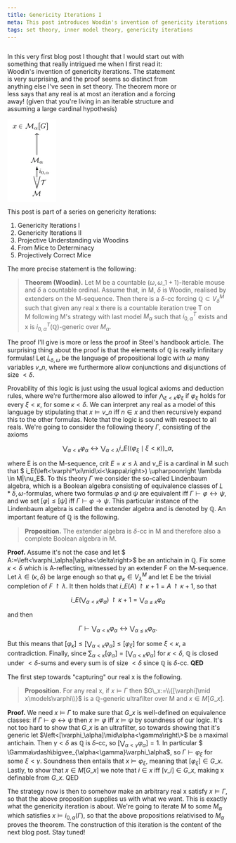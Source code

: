```yaml
---
title: Genericity Iterations I
meta: This post introduces Woodin's invention of genericity iterations, which more or less states that any real number is at most an iteration and a forcing away! (given that you're living in an iterable structure and assuming a large cardinal hypothesis) In this post we start the proof of the theorem, which includes the introduction of the extender algebra.
tags: set theory, inner model theory, genericity iterations
---
```


<div style="display: flex; flex-wrap: wrap; justify-content: space-between; align-items: center;">
  <p style="width: 80%;">
    In this very first blog post I thought that I would start out with something that
    really intrigued me when I first read it: Woodin's invention of genericity iterations.
    The statement is very surprising, and the proof seems so distinct from anything else
    I've seen in set theory. The theorem more or less says that any real is at most an
    iteration and a forcing away! (given that you're living in an iterable structure and
    assuming a large cardinal hypothesis)
  </p>
  <img src="/src/assets/img/genericity-iteration.webp" style="width: unset;" />
</div>

This post is part of a series on genericity iterations:

1. Genericity Iterations I
2. <router-link to="/posts/2016-10-19-genericity-iterations-ii">Genericity Iterations II</router-link>
3. <router-link to="/posts/2017-12-18-projective-understanding-via-woodins">Projective Understanding via Woodins</router-link>
4. <router-link to="/posts/2017-12-29-from-mice-to-determinacy">From Mice to Determinacy</router-link>
5. <router-link to="/posts/2018-01-20-projectively-correct-mice">Projectively Correct Mice</router-link>

The more precise statement is the following:

> **Theorem (Woodin).** Let M be a countable $(\omega,\omega\_1+1)$-iterable mouse and
> $\delta$ a countable ordinal. Assume that, in M, $\delta$ is Woodin, realised by
> extenders on the M-sequence. Then there is a $\delta$-cc forcing $\mathbb Q\subset
> V_\delta^M$ such that given any real x there is a countable iteration tree T on
> M following M's strategy with last model $M_\alpha$ such that $i_{0,\alpha}^T$ exists
> and x is $i_{0,\alpha}^{ T}(\mathbb Q)$-generic over $M_\alpha$.

The proof I'll give is more or less the proof in Steel's handbook article. The
surprising thing about the proof is that the elements of $\mathbb Q$ is
really infinitary formulas! Let $L_{\delta,\omega}$ be the language of propositional
logic with $\omega$ many variables $v\_n$, where we furthermore allow conjunctions and
disjunctions of size $<\delta$.

Provability of this logic is just using the usual logical axioms and deduction rules,
where we're furthermore also allowed to infer $\bigwedge_{\xi<\kappa}\varphi_\xi$ if
$\varphi_\xi$ holds for every $\xi<\kappa$, for some $\kappa<\delta$. We can interpret
any real as a model of this language by stipulating that $x\models v\_n$ iff $n\in x$
and then recursively expand this to the other formulas. Note that the logic is sound
with respect to all reals. We're going to consider the following theory $\Gamma$,
consisting of the axioms

$$
\bigvee_{\alpha<\kappa}\varphi_\alpha\leftrightarrow\bigvee_{\alpha<\lambda}
i\_E(\left<\varphi_\xi\mid\xi<\kappa\right>)\_\alpha,
$$

where E is on the M-sequence, $\text{crit }E=\kappa\leq\lambda$ and $\nu\_E$ is a
cardinal in M such that $ i_E(\left<\varphi*\xi\mid\xi<\kappa\right>) \upharpoonright
\lambda \in M|\nu_E$. To this theory $\Gamma$ we consider the so-called Lindenbaum
algebra, which is a Boolean algebra consisting of equivalence classes of
$L*{\delta,\omega}$-formulas, where two formulas $\varphi$ and $\psi$ are equivalent
iff $\Gamma\vdash\varphi\leftrightarrow\psi$, and we set $[\varphi]\leq[\psi]$ iff
$\Gamma\vdash\varphi\to\psi$. This particular instance of the Lindenbaum algebra is
called the extender algebra and is denoted by $\mathbb Q$. An important feature of
$\mathbb Q$ is the following.

> **Proposition.** The extender algebra is $\delta$-cc in M and therefore also a
> complete Boolean algebra in M.

**Proof.** Assume it's not the case and let $
A:=\left<\varphi_\alpha|\alpha<\delta\right\>$ be an antichain in $\mathbb Q$. Fix some
$\kappa<\delta$ which is A-reflecting, witnessed by an extender F on the M-sequence.
Let $\lambda\in(\kappa,\delta)$ be large enough so that $\varphi_\kappa\in
V_\lambda^M$ and let E be the trivial completion of $F\upharpoonright\lambda$. It then
holds that $i\_E(A)\upharpoonright\kappa+1=A\upharpoonright\kappa+1$, so that

$$
i\_E(\bigvee_{\alpha<\kappa}\varphi_\alpha) \upharpoonright \kappa+1 =
\bigvee_{\alpha\leq\kappa}\varphi_\alpha
$$

and then

$$
\Gamma\vdash\bigvee_{\alpha<\kappa}\varphi_\alpha\leftrightarrow
\bigvee_{\alpha\leq\kappa}\varphi_\alpha.
$$

But this means that
$[\varphi_\kappa]\leq[\bigvee_{\alpha<\kappa}\varphi_\alpha]\leq[\varphi_\xi]$ for some
$\xi<\kappa$, a contradiction. Finally, since $\sum_{\alpha<\kappa}[\varphi_\alpha] =
[\bigvee_{\alpha<\kappa}\varphi_\alpha]$ for $\kappa<\delta$, $\mathbb Q$ is closed
under $<\delta$-sums and every sum is of size $<\delta$ since $\mathbb Q$ is
$\delta$-cc. **QED**

The first step towards "capturing" our real x is the following.

> **Proposition.** For any real x, if $x\models\Gamma$ then $G\_x:=\\{[\varphi]\mid
> x\models\varphi\\}$ is a $\mathbb Q$-generic ultrafilter over M and $x\in M[G\_x]$.

**Proof.** We need $x\models\Gamma$ to make sure that $G\_x$ is well-defined on
equivalence classes: if $\Gamma\vdash\varphi\leftrightarrow\psi$ then $x\models\varphi$
iff $x\models\psi$ by soundness of our logic. It's not too hard to show that $G\_x$ is
an ultrafilter, so towards showing that it's generic let
$\left<[\varphi_\alpha]\mid\alpha<\gamma\right\>$ be a maximal antichain. Then
$\gamma<\delta$ as $\mathbb Q$ is $\delta$-cc, so
$[\bigvee_{\alpha<\gamma}\varphi_\alpha]=1$. In particular $
\Gamma\vdash\bigvee_{\alpha<\gamma}\varphi_\alpha$, so $\Gamma\vdash\varphi_\xi$ for
some $\xi<\gamma$. Soundness then entails that $x\models\varphi_\xi$, meaning that
$[\varphi_\xi]\in G\_x$. Lastly, to show that $x\in M[G\_x]$ we note that $i\in x$ iff
$[v\_i]\in G\_x$, making x definable from $G\_x$. QED

The strategy now is then to somehow make an arbitrary real x satisfy $x\models\Gamma$,
so that the above proposition supplies us with what we want. This is exactly what the
genericity iteration is about. We're going to iterate M to some $M_\alpha$ which
satisfies $x\models i_{0,\alpha}(\Gamma)$, so that the above propositions relativised
to $M_\alpha$ proves the theorem. The construction of this iteration is the content of
the next blog post. Stay tuned!
